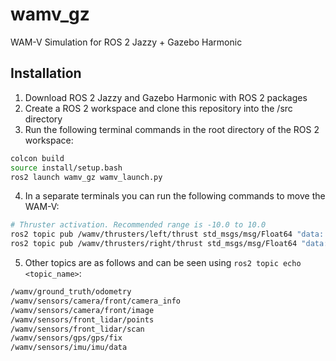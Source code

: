 # wamv_gz
WAM-V Simulation for ROS 2 Jazzy + Gazebo Harmonic

## Installation
1. Download ROS 2 Jazzy and Gazebo Harmonic with ROS 2 packages
2. Create a ROS 2 workspace and clone this repository into the /src directory
3. Run the following terminal commands in the root directory of the ROS 2 workspace:
```bash
colcon build
source install/setup.bash
ros2 launch wamv_gz wamv_launch.py
```
4. In a separate terminals you can run the following commands to move the WAM-V:
```bash
# Thruster activation. Recommended range is -10.0 to 10.0
ros2 topic pub /wamv/thrusters/left/thrust std_msgs/msg/Float64 "data: 10.0"
ros2 topic pub /wamv/thrusters/right/thrust std_msgs/msg/Float64 "data: -4.0"
```

5. Other topics are as follows and can be seen using `ros2 topic echo <topic_name>`:
```bash
/wamv/ground_truth/odometry
/wamv/sensors/camera/front/camera_info
/wamv/sensors/camera/front/image
/wamv/sensors/front_lidar/points
/wamv/sensors/front_lidar/scan
/wamv/sensors/gps/gps/fix
/wamv/sensors/imu/imu/data
```
